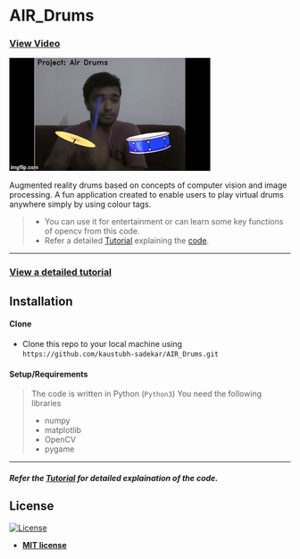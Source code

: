 # AIR_Drums 

### [View Video](https://www.youtube.com/watch?v=vsIh6W8XdUE)
![Recordit GIF](Images/play_drums.gif) 

Augmented reality drums based on concepts of computer vision and image processing. 
A fun application created to enable users to play virtual drums anywhere simply by using
colour tags.

>- You can use it for entertainment or can learn some key functions of opencv from this code. 
>- Refer a detailed [Tutorial](Tutorial.md) explaining the [code](Air_Drums.py).

---

### [View a detailed tutorial](Tutorial.md)

## Installation

#### Clone

- Clone this repo to your local machine using `https://github.com/kaustubh-sadekar/AIR_Drums.git`

#### Setup/Requirements

> The code is written in Python (`Python3`)
> You need the following libraries
> - numpy
> - matplotlib
> - OpenCV
> - pygame

---

##### Refer the [Tutorial](Tutorial.md) for detailed explaination of the code.



## License

[![License](http://img.shields.io/:license-mit-blue.svg?style=flat-square)](http://badges.mit-license.org)

- **[MIT license](http://opensource.org/licenses/mit-license.php)**
